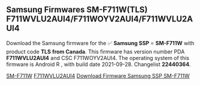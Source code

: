 <h2>Samsung Firmwares SM-F711W(TLS) F711WVLU2AUI4/F711WOYV2AUI4/F711WVLU2AUI4</h2>
Download the Samsung firmware for the ✅ <strong>Samsung SSP </strong> ⭐ <strong>SM-F711W</strong> with product code <strong>TLS</strong> <strong> from Canada</strong>. This firmware has version number PDA <strong>F711WVLU2AUI4</strong> and CSC F711WOYV2AUI4. The operating system of this firmware is Android R , with build date 2021-09-28. Changelist <strong>22440364</strong>.


[SM-F711W](https://samfirm.shop/samsung/model/SM-F711W)
[F711WVLU2AUI4](https://samfirm.shop/samsung/pda/F711WVLU2AUI4)
[Download Firmware Samsung SSP SM-F711W](https://samfirm.shop/samsung/firmware/461373)
